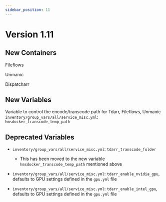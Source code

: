 ```yaml
---
sidebar_position: 11
---
```

# Version 1.11

## New Containers

Fileflows

Unmanic

Dispatcharr

## New Variables

Variable to control the encode/transcode path for Tdarr, Fileflows, Unmanic
`inventory/group_vars/all/service_misc.yml`: `hmsdocker_transcode_temp_path`

## Deprecated Variables

- `inventory/group_vars/all/service_misc.yml`: `tdarr_transcode_folder`
  - This has been moved to the new variable `hmsdocker_transcode_temp_path` mentioned above

- `inventory/group_vars/all/service_misc.yml`: `tdarr_enable_nvidia_gpu`, defaults to GPU settings defined in the `gpu.yml` file
- `inventory/group_vars/all/service_misc.yml`: `tdarr_enable_intel_gpu`, defaults to GPU settings defined in the `gpu.yml` file
